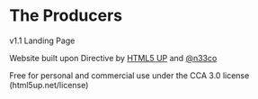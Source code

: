 The Producers
==========

v1.1 Landing Page

Website built upon Directive by [HTML5 UP](html5up.net) and [@n33co](https://twitter.com/n33co)

Free for personal and commercial use under the CCA 3.0 license (html5up.net/license)

